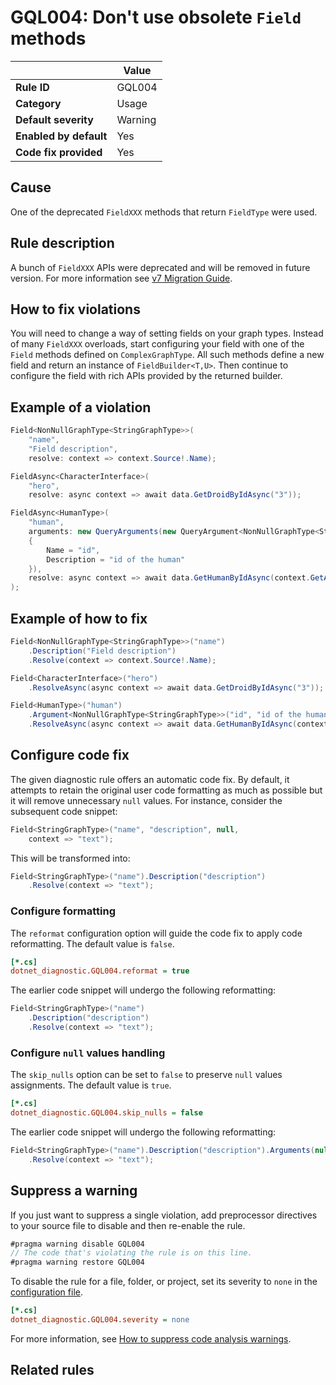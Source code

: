 # GQL004: Don't use obsolete `Field` methods

|                        | Value   |
| ---------------------- | ------- |
| **Rule ID**            | GQL004  |
| **Category**           | Usage   |
| **Default severity**   | Warning |
| **Enabled by default** | Yes     |
| **Code fix provided**  | Yes     |

## Cause

One of the deprecated `FieldXXX` methods that return `FieldType` were used.

## Rule description

A bunch of `FieldXXX` APIs were deprecated and will be removed in future
version. For more information see
[v7 Migration Guide](../migrations/migration7/#11-a-bunch-of-fieldxxx-apis-were-deprecated).

## How to fix violations

You will need to change a way of setting fields on your graph types. Instead of
many `FieldXXX` overloads, start configuring your field with one of the `Field`
methods defined on `ComplexGraphType`. All such methods define a new field and
return an instance of `FieldBuilder<T,U>`. Then continue to configure the field
with rich APIs provided by the returned builder.

## Example of a violation

```c#
Field<NonNullGraphType<StringGraphType>>(
    "name",
    "Field description",
    resolve: context => context.Source!.Name);

FieldAsync<CharacterInterface>(
    "hero",
    resolve: async context => await data.GetDroidByIdAsync("3"));

FieldAsync<HumanType>(
    "human",
    arguments: new QueryArguments(new QueryArgument<NonNullGraphType<StringGraphType>>
    {
        Name = "id",
        Description = "id of the human"
    }),
    resolve: async context => await data.GetHumanByIdAsync(context.GetArgument<string>("id"))
);
```

## Example of how to fix

```c#
Field<NonNullGraphType<StringGraphType>>("name")
    .Description("Field description")
    .Resolve(context => context.Source!.Name);

Field<CharacterInterface>("hero")
    .ResolveAsync(async context => await data.GetDroidByIdAsync("3"));

Field<HumanType>("human")
    .Argument<NonNullGraphType<StringGraphType>>("id", "id of the human")
    .ResolveAsync(async context => await data.GetHumanByIdAsync(context.GetArgument<string>("id")));

```

## Configure code fix

The given diagnostic rule offers an automatic code fix. By default, it attempts
to retain the original user code formatting as much as possible but it will
remove unnecessary `null` values. For instance, consider the subsequent code
snippet:

```c#
Field<StringGraphType>("name", "description", null,
    context => "text");
```

This will be transformed into:

```c#
Field<StringGraphType>("name").Description("description")
    .Resolve(context => "text");
```

### Configure formatting

The `reformat` configuration option will guide the code fix to apply code
reformatting. The default value is `false`.

```ini
[*.cs]
dotnet_diagnostic.GQL004.reformat = true
```

The earlier code snippet will undergo the following reformatting:

```c#
Field<StringGraphType>("name")
    .Description("description")
    .Resolve(context => "text");
```

### Configure `null` values handling

The `skip_nulls` option can be set to `false` to preserve `null` values
assignments. The default value is `true`.

```ini
[*.cs]
dotnet_diagnostic.GQL004.skip_nulls = false
```

The earlier code snippet will undergo the following reformatting:

```c#
Field<StringGraphType>("name").Description("description").Arguments(null)
    .Resolve(context => "text");
```

## Suppress a warning

If you just want to suppress a single violation, add preprocessor directives to
your source file to disable and then re-enable the rule.

```csharp
#pragma warning disable GQL004
// The code that's violating the rule is on this line.
#pragma warning restore GQL004
```

To disable the rule for a file, folder, or project, set its severity to `none`
in the
[configuration file](https://learn.microsoft.com/en-us/dotnet/fundamentals/code-analysis/configuration-files).

```ini
[*.cs]
dotnet_diagnostic.GQL004.severity = none
```

For more information, see
[How to suppress code analysis warnings](https://learn.microsoft.com/en-us/dotnet/fundamentals/code-analysis/suppress-warnings).

## Related rules
